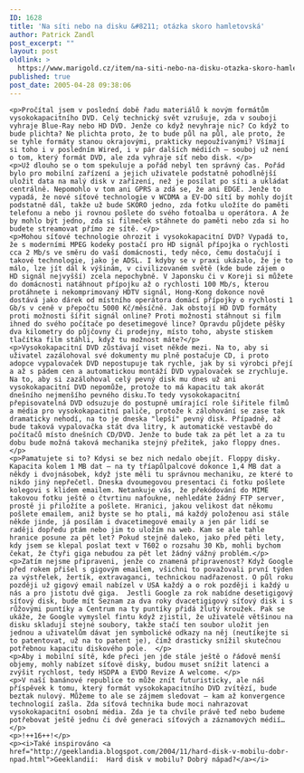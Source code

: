 ```yaml
---
ID: 1628
title: 'Na síti nebo na disku &#8211; otázka skoro hamletovská'
author: Patrick Zandl
post_excerpt: ""
layout: post
oldlink: >
  https://www.marigold.cz/item/na-siti-nebo-na-disku-otazka-skoro-hamletovska
published: true
post_date: 2005-04-28 09:38:06
---
```

	<p>Pročítal jsem v poslední době řadu materiálů k novým formátům vysokokapacitního DVD. Celý technický svět vzrušuje, zda v souboji vyhraje Blue-Ray nebo HD DVD. Jenže co když nevyhraje nic? Co když to bude plichta? Ne plichta proto, že to bude půl na půl, ale proto, že se tyhle formáty stanou okrajovými, prakticky nepoužívanými? Všímají si toho i v posledním Wired, i v pár dalších médiích – souboj už není o tom, který formát DVD, ale zda vyhraje síť nebo disk. </p>
	<p>Už dlouho se o tom spekuluje a pořád nebyl ten správný čas. Pořád bylo pro mobilní zařízení a jejich uživatele podstatně pohodlnější uložit data na malý disk v zařízení, než je posílat po síti a ukládat centrálně. Nepomohlo v tom ani GPRS a zdá se, že ani EDGE. Jenže to vypadá, že nové síťové technologie v WCDMA a EV-DO sítí by mohly dojít podstatně dál, takže už bude SKORO jedno, zda fotku uložíte do paměti telefonu a nebo ji rovnou pošlete do svého fotoalba u operátora. A že by mohlo být jedno, zda si filmeček stáhnete do paměti nebo zda si ho budete streamovat přímo ze sítě. </p>
	<p>Mohou síťové technologie ohrozit i vysokokapacitní DVD? Vypadá to, že s moderními MPEG kodeky postačí pro HD signál přípojka o rychlosti cca 2 Mb/s ve směru do vaší domácnosti, tedy něco, čemu dostačují i takové technologie, jako je ADSL. I kdyby se v praxi ukázalo, že je to málo, lze jít dál k výšinám, v civilizovaném světě (kde bude zájem o HD signál nejvyšší) zcela nepochybně. V Japonsku či v Koreji si můžete do domácnosti natáhnout přípojku až o rychlosti 100 Mb/s, kterou protáhnete i nekomprimovaný HDTV signál, Hong-Kong dokonce nově dostává jako dárek od místního operátora domácí přípojky o rychlosti 1 Gb/s v ceně v přepočtu 5000 Kč/měsíčně. Jak obstojí HD DVD formáty proti možnosti šířit signál online? Proti možnosti stáhnout si film ihned do svého počítače po desetimegové lince? Opravdu půjdete pěšky dva kilometry do půjčovny či prodejny, místo toho, abyste stiskem tlačítka film stáhli, když tu možnost máte?</p>
	<p>Vysokokapacitní DVD zůstávají viset někde mezi. Na to, aby si uživatel zazálohoval své dokumenty mu plně postačuje CD, i proto adopce vypalovaček DVD nepostupuje tak rychle, jak by si výrobci přejí a až s pádem cen a automatickou montáží DVD vypalovaček se zrychluje. Na to, aby si zazálohoval celý pevný disk mu dnes už ani vysokokapacitní DVD nepomůže, protože to má kapacitu tak akorát dnešního nejmenšího pevného disku.To tedy vysokokapacitní přepisovatelná DVD odsuzuje do postupně umírající role šiřitele filmů a média pro vysokokapacitní paliče, protože k zálohování se zase tak dramaticky nehodí, na to je dneska "lepší" pevný disk. Případně, až bude taková vypalovačka stát dva litry, k automatické vestavbě do počítačů místo dnešních CD/DVD. Jenže to bude tak za pět let a za tu dobu bude možná taková mechanika stejný přežitek, jako floppy dnes. </p>
	<p>Pamatujete si to? Kdysi se bez nich nedalo obejít. Floppy disky. Kapacita kolem 1 MB dat – na ty tříapůlpalcové dokonce 1,4 MB dat a někdy i dvojnásobek, když jste měli tu správnou mechaniku, ze které to nikdo jiný nepřečetl. Dneska dvoumegovou presentaci či fotku pošlete kolegovi s klidem emailem. Netankuje vás, že překódování do MIME takovou fotku ještě o čtvrtinu nafoukne, nehledáte žádný FTP server, prostě ji přiložíte a pošlete. Hranici, jakou velikost dat někomu pošlete emailem, aniž byste se ho ptali, má každý položenou asi stále někde jinde, já posílám i dvacetimegové emaily a jen pár lidí se raději dopředu ptám nebo jim to uložím na web. Kam se ale tahle hranice posune za pět let? Pokud stejně daleko, jako před pěti lety, kdy jsem se klepal poslat text v T602 o rozsahu 30 Kb, mohli bychom čekat, že čtyři giga nebudou za pět let žádný vážný problém.</p>
	<p>Zatím nejsme připraveni, jenže co znamená připravenost? Když Google před rokem přišel s gigovým emailem, všichni to považovali první týden za výstřelek, žertík, extravaganci, technickou nadřazenost. O půl roku později už gigový email nabízel v USA každý a o rok později i každý u nás a pro jistotu dvě giga.  Jestli Google za rok nabídne desetigigový síťový disk, bude mít Seznam za dva roky dvacetigigový síťový disk i s růžovými puntíky a Centrum na ty puntíky přidá žlutý kroužek. Pak se ukáže, že Google vymyslel fintu když zjistil, že uživatelé většinou na disku skladují stejné soubory, takže stačí ten soubor uložit jen jednou a uživatelům dávat jen symbolické odkazy na něj (neutíkejte si to patentovat, už na to patent je), čímž drasticky snížil skutečnou potřebnou kapacitu diskového pole.  </p>
	<p>Aby i mobilní sítě, kde přeci jen jde stále ještě o řádově menší objemy, mohly nabízet síťové disky, budou muset snížit latenci a zvýšit rychlost, tedy HSDPA a EVDO Revize A welcome. </p>
	<p>V naší banánové republice to může znít futuristicky, ale náš příspěvek k tomu, který formát vysokokapacitního DVD zvítězí, bude beztak nulový. Můžeme to ale se zájmem sledovat – kam až konvergence technologií zašla. Zda síťová technika bude moci nahrazovat vysokokapacitní osobní média. Zda je ta chvíle právě teď nebo budeme potřebovat ještě jednu či dvě generaci síťových a záznamových médií…</p>
	<p>!++16++!</p>
	<p><i>Také inspirováno <a href="http://geeklandia.blogspot.com/2004/11/hard-disk-v-mobilu-dobr-npad.html">Geeklandií:  Hard disk v mobilu? Dobrý nápad?</a></i>
</p>